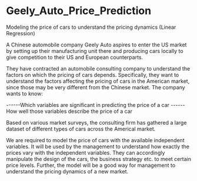 # Geely_Auto_Price_Prediction
Modeling the price of cars to understand the pricing dynamics (Linear Regression)

A Chinese automobile company Geely Auto aspires to enter the US market by setting up their manufacturing unit there and producing cars locally to give competition to their US and European counterparts.

They have contracted an automobile consulting company to understand the factors on which the pricing of cars depends. Specifically, they want to understand the factors affecting the pricing of cars in the American market, since those may be very different from the Chinese market. The company wants to know:

------Which variables are significant in predicting the price of a car ------How well those variables describe the price of a car

Based on various market surveys, the consulting firm has gathered a large dataset of different types of cars across the Americal market.

We are required to model the price of cars with the available independent variables. It will be used by the management to understand how exactly the prices vary with the independent variables. They can accordingly manipulate the design of the cars, the business strategy etc. to meet certain price levels. Further, the model will be a good way for management to understand the pricing dynamics of a new market.
